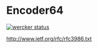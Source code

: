 # Encoder64

[![wercker status](https://app.wercker.com/status/7349b0f3903ca30c0ba766c36243814e/m "wercker status")](https://app.wercker.com/project/bykey/7349b0f3903ca30c0ba766c36243814e)

http://www.ietf.org/rfc/rfc3986.txt